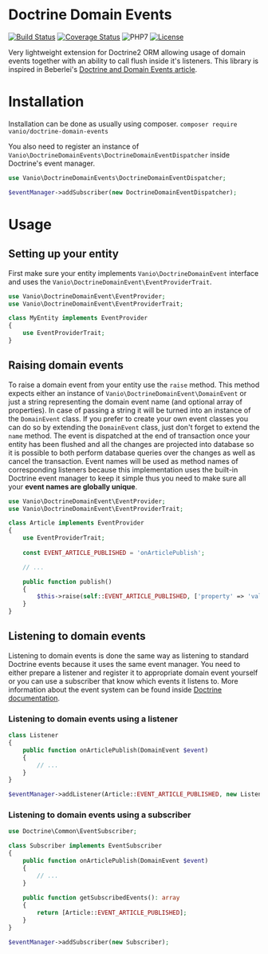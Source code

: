 # Doctrine Domain Events

[![Build Status](https://travis-ci.org/vaniocz/doctrine-domain-events.svg?branch=master)](https://travis-ci.org/vaniocz/doctrine-domain-events)
[![Coverage Status](https://coveralls.io/repos/github/vaniocz/doctrine-domain-events/badge.svg?branch=master)](https://coveralls.io/github/vaniocz/doctrine-domain-events?branch=master)
![PHP7](https://img.shields.io/badge/php-7-6B7EB9.svg)
[![License](https://poser.pugx.org/vanio/doctrine-domain-events/license)](https://github.com/vaniocz/doctrine-domain-events/blob/master/LICENSE)

Very lightweight extension for Doctrine2 ORM allowing usage of domain events together with an ability to call flush
inside it's listeners. This library is inspired in Beberlei's
[Doctrine and Domain Events article](http://www.whitewashing.de/2013/07/24/doctrine_and_domainevents.html).

# Installation
Installation can be done as usually using composer.
`composer require vanio/doctrine-domain-events`

You also need to register an instance of `Vanio\DoctrineDomainEvents\DoctrineDomainEventDispatcher` inside Doctrine's
event manager.

```php
use Vanio\DoctrineDomainEvents\DoctrineDomainEventDispatcher;

$eventManager->addSubscriber(new DoctrineDomainEventDispatcher);
```

# Usage

## Setting up your entity
First make sure your entity implements `Vanio\DoctrineDomainEvent` interface and uses the
`Vanio\DoctrineDomainEvent\EventProviderTrait`.
```php
use Vanio\DoctrineDomainEvent\EventProvider;
use Vanio\DoctrineDomainEvent\EventProviderTrait;

class MyEntity implements EventProvider
{
    use EventProviderTrait;
}
```

## Raising domain events
To raise a domain event from your entity use the `raise` method. This method expects either an instance of
`Vanio\DoctrineDomainEvent\DomainEvent` or just a string representing the domain event name (and optional array of
properties). In case of passing a string it will be turned into an instance of the `DomainEvent` class. If you prefer to
create your own event classes you can do so by extending the `DomainEvent` class, just don't forget to extend the `name`
method. The event is dispatched at the end of transaction once your entity has been flushed and all the changes are
projected into database so it is possible to both perform database queries over the changes as well as cancel the
transaction. Event names will be used as method names of corresponding listeners because this implementation uses the
built-in Doctrine event manager to keep it simple thus you need to make sure all your **event names are globally
unique**.  

```php
use Vanio\DoctrineDomainEvent\EventProvider;
use Vanio\DoctrineDomainEvent\EventProviderTrait;

class Article implements EventProvider
{
    use EventProviderTrait;
    
    const EVENT_ARTICLE_PUBLISHED = 'onArticlePublish';

    // ...

    public function publish()
    {
        $this->raise(self::EVENT_ARTICLE_PUBLISHED, ['property' => 'value']);
    }
}
```

## Listening to domain events
Listening to domain events is done the same way as listening to standard Doctrine events because it uses the same event
manager. You need to either prepare a listener and register it to appropriate domain event yourself or you can use a
subscriber that know which events it listens to. More information about the event system can be found inside
[Doctrine documentation](http://docs.doctrine-project.org/projects/doctrine-orm/en/latest/reference/events.html).
 
### Listening to domain events using a listener
```php
class Listener
{
    public function onArticlePublish(DomainEvent $event)
    {
        // ...     
    }
}

$eventManager->addListener(Article::EVENT_ARTICLE_PUBLISHED, new Listener);
```

### Listening to domain events using a subscriber
```php
use Doctrine\Common\EventSubscriber;

class Subscriber implements EventSubscriber
{
    public function onArticlePublish(DomainEvent $event)
    {
        // ...     
    }
    
    public function getSubscribedEvents(): array
    {
        return [Article::EVENT_ARTICLE_PUBLISHED];
    }
}

$eventManager->addSubscriber(new Subscriber);
```
